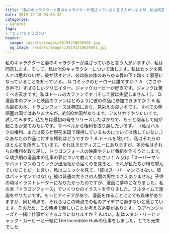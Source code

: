 ```yaml
---
title: "私のキャラクターと妻のキャラクターが混ざっていると言う人がいますが、私は同意します。"
date: 2019-12-10 03:08:32
categories:
- General
tags:
- "ヒックとドラゴン2"
header:
  image: /assets/images/20191210030502.jpg
  og_image: /assets/images/20191210030502.jpg
---
```


私のキャラクターと妻のキャラクターが混ざっていると言う人がいますが、私は同意します。そして、私は他のキャラクターについて話します。私はヒックを悪人とは思わないが、彼が話すとき、彼は彼の体のあらゆる骨の下で暗くて邪悪になっていることを知っている。 Q.コミックのヒーローは誰ですか？ A.（ささやき声で）すばらしいクリエイター。ジャックカービーが好きです。ジャックは驚くべき天才です。私はトールの大ファンです（そして彼は失望しません！）。 Q.漫画本のファンと映画のファンはどのように彼の作品に参加できますか？ A.私の最初の本、ドラゴンフォースは英国にあり、見栄えの良い本です。すべての英語圏の国ではありませんが、約100か国があります。アメリカでやりたいです。試してみます。私たちは最初の号をリリースしたばかりで、もっと関与して何が起こるか見てみたいです。マーベルから権利を取り戻したいです。 （私はハルクの権利、または彼らが現在米国で保持しているものについては話していない。）Q.あなたの作品に対する権利はどうですか？ A.トールを除いて、私はそれらのほとんどを所有しています。それはまだディズニーにありますが、多分私はそれらの権利を取り戻し、ドラゴンフォースの映画やテレビ番組を作ろうとします。 Q.幼少期の漫画本の仕事の夢について教えてください！ A.父は「スーパーマンやバットマンのコミックが出版社から届くのを見ると、それが私たちが待ち望んでいたことだ」と言い、私はコミックを見て、「彼はスーパーマンではない。彼はバットマンではない」彼は普通の大きさの人間の男性でさえありません」子供の頃はイラストレーターになりたかったのですが、漫画に夢中になりました。私の本「ドラゴンフォース」でいくつかのイラストを作りました。フルタイムで漫画をやりたいです。もっとアイデアがあり、漫画を作ることにとても興味がありますが、同じ時点で、それらはこの時点での私のアイデアに過ぎないと感じています。そのため、この時点で新しいことを考える必要があります。 Q.アベンジャーズと一緒に仕事ができるようになりますか？ A.はい。私はスタン・リーとジャック・カービーと一緒にThe Incredible Hulkの仕事をしました。とても光栄でした
